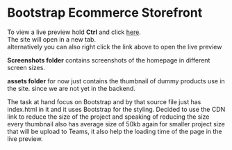 # Bootstrap Ecommerce Storefront

To view a live preview hold **Ctrl** and click
[here](https://wizardly-wozniak-461d29.netlify.app/).  
The site will open in a new tab.  
alternatively you can also right click the link above to open the live preview

**Screenshots folder** contains screenshots of the homepage in different screen sizes.

**assets folder** for now just contains the thumbnail of dummy products use in the site. since we are not yet in the backend.

The task at hand focus on Bootstrap and by that source file just has index.html in it and it uses Bootstrap for the styling. Decided to use the CDN link to reduce the size of the project and speaking of reducing the size every thumbnail also has average size of 50kb again for smaller project size that will be upload to Teams, it also help the loading time of the page in the live preview.
